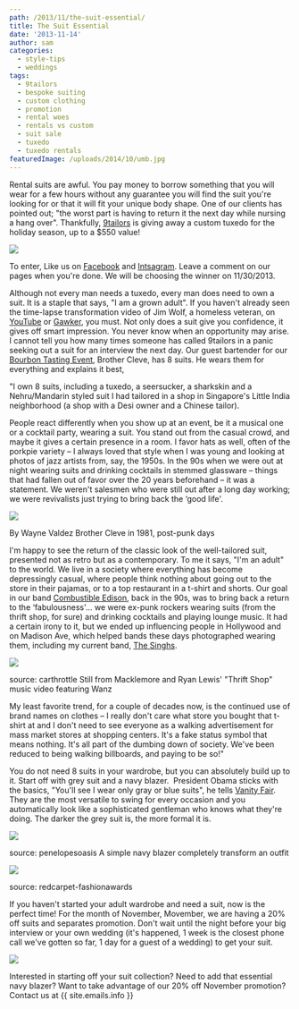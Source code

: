 ```yaml
---
path: /2013/11/the-suit-essential/
title: The Suit Essential
date: '2013-11-14'
author: sam
categories:
  - style-tips
  - weddings
tags:
  - 9tailors
  - bespoke suiting
  - custom clothing
  - promotion
  - rental woes
  - rentals vs custom
  - suit sale
  - tuxedo
  - tuxedo rentals
featuredImage: /uploads/2014/10/umb.jpg
---
```


Rental suits are awful. You pay money to borrow something that you will wear for a few hours without any guarantee you will find the suit you're looking for or that it will fit your unique body shape. One of our clients has pointed out; "the worst part is having to return it the next day while nursing a hang over". Thankfully, [9tailors](http://www.9tailors.com/) is giving away a custom tuxedo for the holiday season, up to a $550 value!

[![](http://2.bp.blogspot.com/-tuglz9MXJSI/Un6depO81CI/AAAAAAAAAIE/G3yRGhSYocA/s400/1464649_10152352794794251_1322704149_n.jpg)](http://2.bp.blogspot.com/-tuglz9MXJSI/Un6depO81CI/AAAAAAAAAIE/G3yRGhSYocA/s1600/1464649_10152352794794251_1322704149_n.jpg)

To enter, Like us on [Facebook](https://www.facebook.com/9tailors) and [Intsagram](http://instagram.com/9tailors). Leave a comment on our pages when you're done. We will be choosing the winner on 11/30/2013.

Although not every man needs a tuxedo, every man does need to own a suit. It is a staple that says, "I am a grown adult". If you haven't already seen the time-lapse transformation video of Jim Wolf, a homeless veteran, on [YouTube](http://www.youtube.com/watch?v=6a6VVncgHcY) or [Gawker](http://gawker.com/search?q=homeless+veteran), you must. Not only does a suit give you confidence, it gives off smart impression. You never know when an opportunity may arise. I cannot tell you how many times someone has called 9tailors in a panic seeking out a suit for an interview the next day. Our guest bartender for our [Bourbon Tasting Event](http://2013/11/bourbon-tasting-event.html), Brother Cleve, has 8 suits. He wears them for everything and explains it best,

"I own 8 suits, including a tuxedo, a seersucker, a sharkskin and a Nehru/Mandarin styled suit I had tailored in a shop in Singapore's Little India neighborhood (a shop with a Desi owner and a Chinese tailor).

People react differently when you show up at an event, be it a musical one or a cocktail party, wearing a suit. You stand out from the casual crowd, and maybe it gives a certain presence in a room. I favor hats as well, often of the porkpie variety – I always loved that style when I was young and looking at photos of jazz artists from, say, the 1950s. In the 90s when we were out at night wearing suits and drinking cocktails in stemmed glassware – things that had fallen out of favor over the 20 years beforehand – it was a statement. We weren't salesmen who were still out after a long day working; we were revivalists just trying to bring back the ‘good life'.

[![](http://3.bp.blogspot.com/-issT9Q6yHag/Un648O8kmcI/AAAAAAAAAIU/VkxHHZzfJ00/s400/BCWesternFront_81.jpg)](http://3.bp.blogspot.com/-issT9Q6yHag/Un648O8kmcI/AAAAAAAAAIU/VkxHHZzfJ00/s1600/BCWesternFront_81.jpg)

By Wayne Valdez
Brother Cleve in 1981, post-punk days

I'm happy to see the return of the classic look of the well-tailored suit, presented not as retro but as a contemporary. To me it says, "I'm an adult" to the world. We live in a society where everything has become depressingly casual, where people think nothing about going out to the store in their pajamas, or to a top restaurant in a t-shirt and shorts. Our goal in our band [Combustible Edison](http://www.subpop.com/artists/combustible_edison), back in the 90s, was to bring back a return to the ‘fabulousness'… we were ex-punk rockers wearing suits (from the thrift shop, for sure) and drinking cocktails and playing lounge music. It had a certain irony to it, but we ended up influencing people in Hollywood and on Madison Ave, which helped bands these days photographed wearing them, including my current band, [The Singhs](http://www.thesinghsband.com/).

[![](http://cdn.carthrottle.com/wp-content/uploads/2013/02/Macklemore-and-Ryan-Lewis.jpg)](http://cdn.carthrottle.com/wp-content/uploads/2013/02/Macklemore-and-Ryan-Lewis.jpg)

source: carthrottle
Still from Macklemore and Ryan Lewis' "Thrift Shop" music video featuring Wanz

My least favorite trend, for a couple of decades now, is the continued use of brand names on clothes – I really don't care what store you bought that t-shirt at and I don't need to see everyone as a walking advertisement for mass market stores at shopping centers. It's a fake status symbol that means nothing. It's all part of the dumbing down of society. We've been reduced to being walking billboards, and paying to be so!"

You do not need 8 suits in your wardrobe, but you can absolutely build up to it. Start off with grey suit and a navy blazer.  President Obama sticks with the basics, "You'll see I wear only gray or blue suits", he tells [Vanity Fair](http://www.vanityfair.com/politics/2012/10/michael-lewis-profile-barack-obama). They are the most versatile to swing for every occasion and you automatically look like a sophisticated gentleman who knows what they're doing. The darker the grey suit is, the more formal it is.

[![](http://2.bp.blogspot.com/-pCzsuUUBHWw/UoPvt9xF_OI/AAAAAAAAAIs/II-37jSpLcY/s400/classic.png)](http://2.bp.blogspot.com/-pCzsuUUBHWw/UoPvt9xF_OI/AAAAAAAAAIs/II-37jSpLcY/s1600/classic.png)

source: penelopesoasis
A simple navy blazer completely transform an outfit

[![](http://cdn.redcarpet-fashionawards.com/wp-content/uploads/2013/04/Obama-in-Prabal-Gurung-copy.jpg)](http://cdn.redcarpet-fashionawards.com/wp-content/uploads/2013/04/Obama-in-Prabal-Gurung-copy.jpg)

source: redcarpet-fashionawards

If you haven't started your adult wardrobe and need a suit, now is the perfect time! For the month of November, Movember, we are having a 20% off suits and separates promotion. Don't wait until the night before your big interview or your own wedding (it's happened, 1 week is the closest phone call we've gotten so far, 1 day for a guest of a wedding) to get your suit.

[![](http://4.bp.blogspot.com/-modq7L_ep8c/UoQH8h8pfDI/AAAAAAAAAI8/IQ2AUjfwSD8/s400/novembersale-5.jpg)](http://4.bp.blogspot.com/-modq7L_ep8c/UoQH8h8pfDI/AAAAAAAAAI8/IQ2AUjfwSD8/s1600/novembersale-5.jpg)

Interested in starting off your suit collection? Need to add that essential navy blazer? Want to take advantage of our 20% off November promotion? Contact us at {{ site.emails.info }}